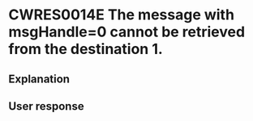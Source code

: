 # CWRES0014E The message with msgHandle=0 cannot be retrieved from the destination 1.

## Explanation

## User response